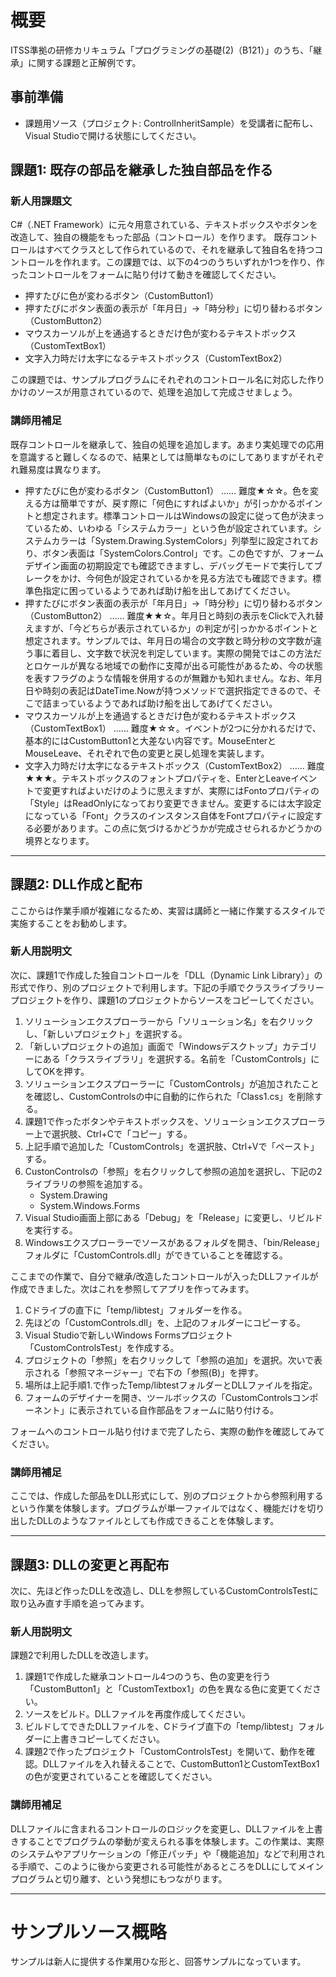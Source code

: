 # 概要

ITSS準拠の研修カリキュラム「プログラミングの基礎(2)（B121）」のうち、「継承」に関する課題と正解例です。

## 事前準備
- 課題用ソース（プロジェクト: ControlInheritSample）を受講者に配布し、Visual Studioで開ける状態にしてください。



## 課題1: 既存の部品を継承した独自部品を作る

### 新人用課題文
C#（.NET Framework）に元々用意されている、テキストボックスやボタンを改造して、独自の機能をもった部品（コントロール）を作ります。
既存コントロールはすべてクラスとして作られているので、それを継承して独自名を持つコントロールを作れます。この課題では、以下の4つのうちいずれか1つを作り、作ったコントロールをフォームに貼り付けて動きを確認してください。

- 押すたびに色が変わるボタン（CustomButton1）
- 押すたびにボタン表面の表示が「年月日」→「時分秒」に切り替わるボタン（CustomButton2）
- マウスカーソルが上を通過するときだけ色が変わるテキストボックス（CustomTextBox1）
- 文字入力時だけ太字になるテキストボックス（CustomTextBox2）

この課題では、サンプルプログラムにそれぞれのコントロール名に対応した作りかけのソースが用意されているので、処理を追加して完成させましょう。

### 講師用補足
既存コントロールを継承して、独自の処理を追加します。あまり実処理での応用を意識すると難しくなるので、結果としては簡単なものにしてありますがそれぞれ難易度は異なります。

- 押すたびに色が変わるボタン（CustomButton1） …… 難度★☆☆。色を変える方は簡単ですが、戻す際に「何色にすればよいか」が引っかかるポイントと想定されます。標準コントロールはWindowsの設定に従って色が決まっているため、いわゆる「システムカラー」という色が設定されています。システムカラーは「System.Drawing.SystemColors」列挙型に設定されており、ボタン表面は「SystemColors.Control」です。この色ですが、フォームデザイン画面の初期設定でも確認できますし、デバッグモードで実行してブレークをかけ、今何色が設定されているかを見る方法でも確認できます。標準色指定に困っているようであれば助け船を出してあげてください。
- 押すたびにボタン表面の表示が「年月日」→「時分秒」に切り替わるボタン（CustomButton2） …… 難度★★☆。年月日と時刻の表示をClickで入れ替えますが、「今どちらが表示されているか」の判定が引っかかるポイントと想定されます。サンプルでは、年月日の場合の文字数と時分秒の文字数が違う事に着目し、文字数で状況を判定しています。実際の開発ではこの方法だとロケールが異なる地域での動作に支障が出る可能性があるため、今の状態を表すフラグのような情報を併用するのが無難かも知れません。なお、年月日や時刻の表記はDateTime.Nowが持つメソッドで選択指定できるので、そこで詰まっているようであれば助け船を出してあげてください。
- マウスカーソルが上を通過するときだけ色が変わるテキストボックス（CustomTextBox1） …… 難度★☆☆。イベントが2つに分かれるだけで、基本的にはCustomButton1と大差ない内容です。MouseEnterとMouseLeave、それぞれで色の変更と戻し処理を実装します。
- 文字入力時だけ太字になるテキストボックス（CustomTextBox2） …… 難度★★★。テキストボックスのフォントプロパティを、EnterとLeaveイベントで変更すればよいだけのように思えますが、実際にはFontoプロパティの「Style」はReadOnlyになっており変更できません。変更するには太字設定になっている「Font」クラスのインスタンス自体をFontプロパティに設定する必要があります。この点に気づけるかどうかが完成させられるかどうかの境界となります。



---
## 課題2: DLL作成と配布

ここからは作業手順が複雑になるため、実習は講師と一緒に作業するスタイルで実施することをお勧めします。

### 新人用説明文
次に、課題1で作成した独自コントロールを「DLL（Dynamic Link Library）」の形式で作り、別のプロジェクトで利用します。下記の手順でクラスライブラリープロジェクトを作り、課題1のプロジェクトからソースをコピーしてください。

1. ソリューションエクスプローラーから「ソリューション名」を右クリックし、「新しいプロジェクト」を選択する。
1. 「新しいプロジェクトの追加」画面で「Windowsデスクトップ」カテゴリーにある「クラスライブラリ」を選択する。名前を「CustomControls」にしてOKを押す。
1. ソリューションエクスプローラーに「CustomControls」が追加されたことを確認し、CustomControlsの中に自動的に作られた「Class1.cs」を削除する。
1. 課題1で作ったボタンやテキストボックスを、ソリューションエクスプローラー上で選択肢、Ctrl+Cで「コピー」する。
1. 上記手順で追加した「CustomControls」を選択肢、Ctrl+Vで「ペースト」する。
1. CustonControlsの「参照」を右クリックして参照の追加を選択し、下記の2ライブラリの参照を追加する。
   - System.Drawing
   - System.Windows.Forms
1. Visual Studio画面上部にある「Debug」を「Release」に変更し、リビルドを実行する。
1. Windowsエクスプローラーでソースがあるフォルダを開き、「bin/Release」フォルダに「CustomControls.dll」ができていることを確認する。

ここまでの作業で、自分で継承/改造したコントロールが入ったDLLファイルが作成できました。次はこれを参照してアプリを作ってみます。

1. Cドライブの直下に「temp/libtest」フォルダーを作る。
1. 先ほどの「CustomControls.dll」を、上記のフォルダーにコピーする。
1. Visual Studioで新しいWindows Formsプロジェクト「CustomControlsTest」を作成する。
1. プロジェクトの「参照」を右クリックして「参照の追加」を選択。次いで表示される「参照マネージャー」で右下の「参照(B)」を押す。
1. 場所は上記手順1.で作ったTemp/libtestフォルダーとDLLファイルを指定。
1. フォームのデザイナーを開き、ツールボックスの「CustomControlsコンポーネント」に表示されている自作部品をフォームに貼り付ける。

フォームへのコントロール貼り付けまで完了したら、実際の動作を確認してみてください。

### 講師用補足
ここでは、作成した部品をDLL形式にして、別のプロジェクトから参照利用するという作業を体験します。プログラムが単一ファイルではなく、機能だけを切り出したDLLのようなファイルとしても作成できることを体験します。


---
## 課題3: DLLの変更と再配布
次に、先ほど作ったDLLを改造し、DLLを参照しているCustomControlsTestに取り込み直す手順を追ってみます。

### 新人用説明文
課題2で利用したDLLを改造します。

1. 課題1で作成した継承コントロール4つのうち、色の変更を行う「CustomButton1」と「CustomTextbox1」の色を異なる色に変更てください。
1. ソースをビルド。DLLファイルを再度作成してください。
1. ビルドしてできたDLLファイルを、Cドライブ直下の「temp/libtest」フォルダーに上書きコピーしてください。
1. 課題2で作ったプロジェクト「CustomControlsTest」を開いて、動作を確認。DLLファイルを入れ替えることで、CustomButton1とCustomTextBox1の色が変更されていることを確認してください。

### 講師用補足
DLLファイルに含まれるコントロールのロジックを変更し、DLLファイルを上書きすることでプログラムの挙動が変えられる事を体験します。この作業は、実際のシステムやアプリケーションの「修正パッチ」や「機能追加」などで利用される手順で、このように後から変更される可能性があるところをDLLにしてメインプログラムと切り離す、という発想にもつながります。



---
# サンプルソース概略

サンプルは新人に提供する作業用ひな形と、回答サンプルになっています。

## 